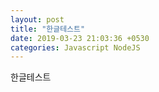 ```yaml
---
layout: post
title: "한글테스트"
date: 2019-03-23 21:03:36 +0530
categories: Javascript NodeJS
---
```


한글테스트
